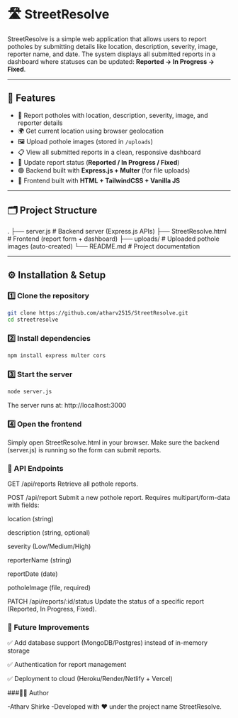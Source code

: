 # 🛣️ StreetResolve

StreetResolve is a simple web application that allows users to report potholes by submitting details like location, description, severity, image, reporter name, and date. The system displays all submitted reports in a dashboard where statuses can be updated: **Reported → In Progress → Fixed**.

---

## 🚀 Features

- 📍 Report potholes with location, description, severity, image, and reporter details
- 🌍 Get current location using browser geolocation
- 🖼️ Upload pothole images (stored in `/uploads`)
- 📋 View all submitted reports in a clean, responsive dashboard
- 🔄 Update report status (**Reported / In Progress / Fixed**)
- 🟢 Backend built with **Express.js + Multer** (for file uploads)
- 🎨 Frontend built with **HTML + TailwindCSS + Vanilla JS**

---

## 🗂️ Project Structure

.
├── server.js # Backend server (Express.js APIs)
├── StreetResolve.html # Frontend (report form + dashboard)
├── uploads/ # Uploaded pothole images (auto-created)
└── README.md # Project documentation



---

## ⚙️ Installation & Setup

### 1️⃣ Clone the repository

```bash
git clone https://github.com/atharv2515/StreetResolve.git
cd streetresolve
```

### 2️⃣ Install dependencies
```bash
npm install express multer cors
```

### 3️⃣ Start the server
```bash
node server.js
```

The server runs at: http://localhost:3000

### 4️⃣ Open the frontend

Simply open StreetResolve.html in your browser.
Make sure the backend (server.js) is running so the form can submit reports.

### 📡 API Endpoints

GET /api/reports
Retrieve all pothole reports.

POST /api/report
Submit a new pothole report.
Requires multipart/form-data with fields:

location (string)

description (string, optional)

severity (Low/Medium/High)

reporterName (string)

reportDate (date)

potholeImage (file, required)

PATCH /api/reports/:id/status
Update the status of a specific report (Reported, In Progress, Fixed).

### 📌 Future Improvements

✅ Add database support (MongoDB/Postgres) instead of in-memory storage

✅ Authentication for report management

✅ Deployment to cloud (Heroku/Render/Netlify + Vercel)

###👨‍💻 Author

-Atharv Shirke
-Developed with ❤️ under the project name StreetResolve.
